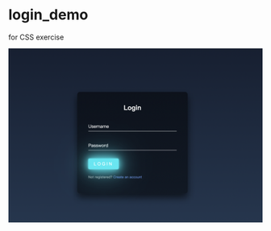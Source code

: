 # login_demo
for CSS exercise

![image](https://github.com/reallegg/login_demo/blob/master/截屏2023-08-17%20下午4.09.24.png)
